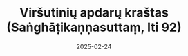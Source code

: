 ---
layout: page
title: 'Viršutinių apdarų kraštas (Saṅghāṭikaṇṇasuttaṃ, Iti 92)'
category: bylota
index:
sortIndex: 92
suttacentral: iti92
date: 2025-02-24
tags:
---